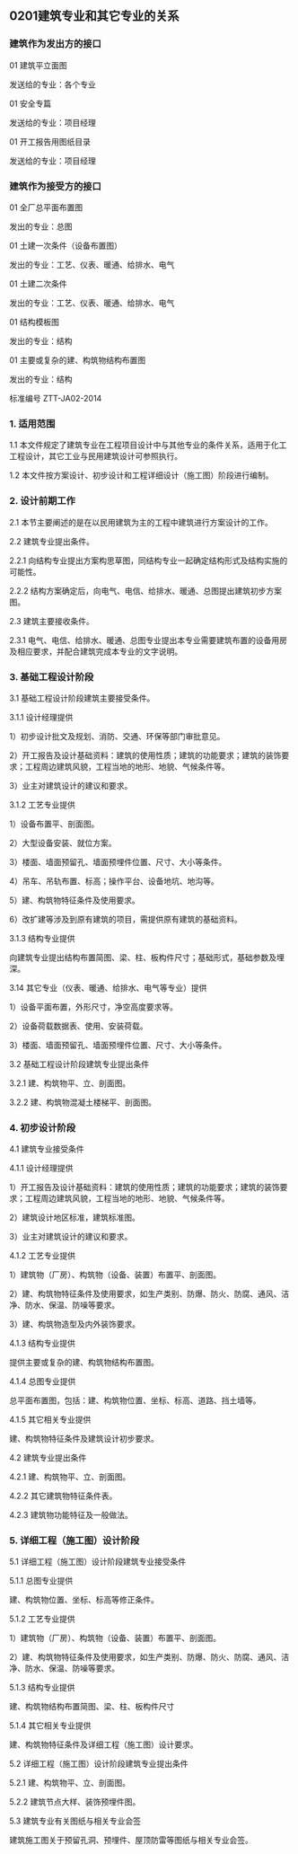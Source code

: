 ## 0201建筑专业和其它专业的关系

### 建筑作为发出方的接口

01 建筑平立面图

发送给的专业：各个专业

01 安全专篇

发送给的专业：项目经理

01 开工报告用图纸目录

发送给的专业：项目经理

### 建筑作为接受方的接口

01 全厂总平面布置图

发出的专业：总图

01 土建一次条件（设备布置图）

发出的专业：工艺、仪表、暖通、给排水、电气

01 土建二次条件

发出的专业：工艺、仪表、暖通、给排水、电气

01 结构模板图

发出的专业：结构

01 主要或复杂的建、构筑物结构布置图

发出的专业：结构




标准编号 ZTT-JA02-2014

### 1. 适用范围

1.1 本文件规定了建筑专业在工程项目设计中与其他专业的条件关系，适用于化工工程设计，其它工业与民用建筑设计可参照执行。

1.2 本文件按方案设计、初步设计和工程详细设计（施工图）阶段进行编制。

### 2. 设计前期工作

2.1 本节主要阐述的是在以民用建筑为主的工程中建筑进行方案设计的工作。

2.2 建筑专业提出条件。

2.2.1 向结构专业提出方案构思草图，同结构专业一起确定结构形式及结构实施的可能性。

2.2.2 结构方案确定后，向电气、电信、给排水、暖通、总图提出建筑初步方案图。

2.3 建筑主要接收条件。

2.3.1 电气、电信、给排水、暖通、总图专业提出本专业需要建筑布置的设备用房及相应要求，并配合建筑完成本专业的文字说明。

### 3. 基础工程设计阶段

3.1 基础工程设计阶段建筑主要接受条件。

3.1.1 设计经理提供

1）初步设计批文及规划、消防、交通、环保等部门审批意见。

2）开工报告及设计基础资料：建筑的使用性质；建筑的功能要求；建筑的装饰要求；工程周边建筑风貌，工程当地的地形、地貌、气候条件等。

3）业主对建筑设计的建议和要求。

3.1.2 工艺专业提供

1）设备布置平、剖面图。

2）大型设备安装、就位方案。

3）楼面、墙面预留孔、墙面预埋件位置、尺寸、大小等条件。

4）吊车、吊轨布置、标高；操作平台、设备地坑、地沟等。

5）建、构筑物特征条件及使用要求。

6）改扩建等涉及到原有建筑的项目，需提供原有建筑的基础资料。

3.1.3 结构专业提供

向建筑专业提出结构布置简图、梁、柱、板构件尺寸；基础形式，基础参数及埋深。

3.14 其它专业（仪表、暖通、给排水、电气等专业）提供

1）设备平面布置，外形尺寸，净空高度要求等。

2）设备荷载数据表、使用、安装荷载。

3）楼面、墙面预留孔、墙面预埋件位置、尺寸、大小等条件。

3.2 基础工程设计阶段建筑专业提出条件

3.2.1 建、构筑物平、立、剖面图。

3.2.2 建、构筑物混凝土楼梯平、剖面图。

### 4. 初步设计阶段

4.1 建筑专业接受条件

4.1.1 设计经理提供

1）开工报告及设计基础资料：建筑的使用性质；建筑的功能要求；建筑的装饰要求；工程周边建筑风貌，工程当地的地形、地貌、气候条件等。

2）建筑设计地区标准，建筑标准图。

3）业主对建筑设计的建议和要求。

4.1.2 工艺专业提供

1）建筑物（厂房）、构筑物（设备、装置）布置平、剖面图。

2）建、构筑物特征条件及使用要求，如生产类别、防爆、防火、防腐、通风、洁净、防水、保温、防噪等要求。

3）建、构筑物造型及内外装饰要求。

4.1.3 结构专业提供

提供主要或复杂的建、构筑物结构布置图。

4.1.4 总图专业提供

总平面布置图，包括：建、构筑物位置、坐标、标高、道路、挡土墙等。

4.1.5 其它相关专业提供

建、构筑物特征条件及建筑设计初步要求。

4.2 建筑专业提出条件

4.2.1 建、构筑物平、立、剖面图。

4.2.2 其它建筑物特征条件表。

4.2.3 建筑物功能特征及一般做法。

### 5. 详细工程（施工图）设计阶段

5.1 详细工程（施工图）设计阶段建筑专业接受条件

5.1.1 总图专业提供

建、构筑物位置、坐标、标高等修正条件。

5.1.2 工艺专业提供

1）建筑物（厂房）、构筑物（设备、装置）布置平、剖面图。

2）建、构筑物特征条件及使用要求，如生产类别、防爆、防火、防腐、通风、洁净、防水、保温、防噪等要求。

5.1.3 结构专业提供

建、构筑物结构布置简图、梁、柱、板构件尺寸

5.1.4 其它相关专业提供

建、构筑物特征条件及详细工程（施工图）设计要求。

5.2 详细工程（施工图）设计阶段建筑专业提出条件

5.2.1 建、构筑物平、立、剖面图。

5.2.2 建筑节点大样、装饰预埋件图。

5.3 建筑专业有关图纸与相关专业会签

建筑施工图关于预留孔洞、预埋件、屋顶防雷等图纸与相关专业会签。